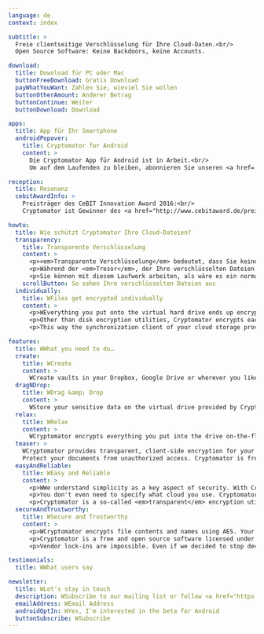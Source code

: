 ```yaml
---
language: de
context: index

subtitle: >
  Freie clientseitige Verschlüsselung für Ihre Cloud-Daten.<br/>
  Open Source Software: Keine Backdoors, keine Accounts.

download:
  title: Download für PC oder Mac
  buttonFreeDownload: Gratis Download
  payWhatYouWant: Zahlen Sie, wieviel Sie wollen
  buttonOtherAmount: Anderer Betrag
  buttonContinue: Weiter
  buttonDownload: Download

apps:
  title: App für Ihr Smartphone
  androidPopover:
    title: Cryptomator for Android
    content: >
      Die Cryptomator App für Android ist in Arbeit.<br/>
      Um auf dem Laufenden zu bleiben, abonnieren Sie unseren <a href='#Newsletter'>newsletter</a>.

reception:
  title: Resonanz
  cebitAwardInfo: >
    Preisträger des CeBIT Innovation Award 2016:<br/>
    Cryptomator ist Gewinner des <a href="http://www.cebitaward.de/preistraeger/finalisten-2016/cryptomator.html" target="_blank">Sonderpreis for Usable Security and Privacy</a>.

howto:
  title: Wie schützt Cryptomator Ihre Cloud-Dateien?
  transparency:
    title: Transparente Verschlüsselung
    content: >
      <p><em>Transparente Verschlüsselung</em> bedeutet, dass Sie keinen Unterschied im Umgang mit Ihren Dateien bemerken werden.</p>
      <p>Während der <em>Tresor</em>, der Ihre verschlüsselten Dateien enthält, irgendwo in Ihrem Cloud-Ordner liegt, stellt Cryptomator ein virtuelles Laufwerk bereit, über welches Sie auf Ihre Dateien zugreifen können.</p>
      <p>Sie können mit diesem Laufwerk arbeiten, als wäre es ein normaler USB-Stick.</p>
    scrollButton: So sehen Ihre verschlüsselten Dateien aus
  individually:
    title: WFiles get encrypted individually
    content: >
      <p>WEverything you put onto the virtual hard drive ends up encrypted in your vault.</p>
      <p>Other than disk encryption utilities, Cryptomator encrypts each file for its own. So if you edit just a small text file, only the corresponding encrypted file is changed.</p>
      <p>This way the synchronization client of your cloud storage provider knows exactly what needs to be uploaded and what doesn&apos;t.</p>

features:
  title: WWhat you need to do…
  create:
    title: WCreate
    content: >
      WCreate vaults in your Dropbox, Google Drive or wherever you like. Assign a passphrase and you're ready to go.
  dragNDrop:
    title: WDrag &amp; Drop
    content: >
      WStore your sensitive data on the virtual drive provided by Cryptomator. Wasn&apos;t that easy?
  relax:
    title: WRelax
    content: >
      WCryptomator encrypts everything you put into the drive on-the-fly. Your cloud is now secure.
  teaser: >
    WCryptomator provides transparent, client-side encryption for your cloud.
    Protect your documents from unauthorized access. Cryptomator is free and open source software, so you can rest assured there are no backdoors.
  easyAndReliable:
    title: WEasy and Reliable
    content: >
      <p>WWe understand simplicity as a key aspect of security. With Cryptomator you don't have to deal with accounts, key management, cloud access grants or cipher configurations. Just choose a password and you're ready to go.</p>
      <p>You don't even need to specify what cloud you use. Cryptomator encrypts files and doesn't care where you store them. This makes it a lightweight application, which we believe is a huge benefit for reliability. Complexity would kill security.</p>
      <p>Cryptomator is a so-called <em>transparent</em> encryption utility. This means that you don't have to learn new workflows. Just work with your files as you're used to.</p>
  secureAndTrustworthy:
    title: WSecure and Trustworthy
    content: >
      <p>WCryptomator encrypts file contents and names using AES. Your passphrase is protected against bruteforcing attempts using scrypt. Directory structures and file sizes get obfuscated. The only thing which cannot be encrypted without breaking your cloud synchronization is the modification date of your files.</p>
      <p>Cryptomator is a free and open source software licensed under the MIT / X Consortium License. This allows anyone to check our code. It is impossible to introduce backdoors for third parties. Also we cannot hide vulnerabilities. And the best thing is: There is no need to trust us, as you can control us!</p>
      <p>Vendor lock-ins are impossible. Even if we decided to stop development: The source code is already cloned by hundreds of other developers. As you don't need an account, you will never stand in front of locked doors.</p>

testimonials:
  title: WWhat users say

newsletter:
  title: WLet's stay in touch
  description: WSubscribe to our mailing list or follow <a href="https://twitter.com/Cryptomator" target="_blank">@Cryptomator</a> on Twitter.
  emailAddress: WEmail Address
  androidOptIn: WYes, I'm interested in the beta for Android
  buttonSubscribe: WSubscribe
--- 
```

